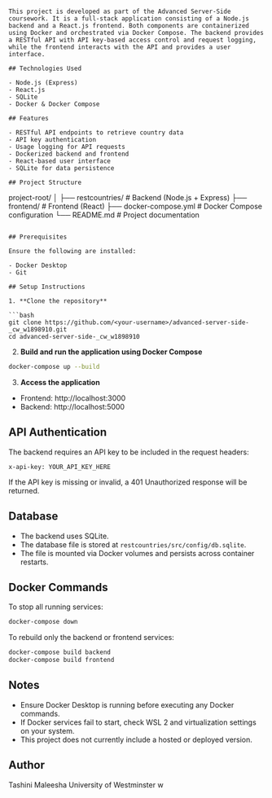 ```# REST Countries API System

This project is developed as part of the Advanced Server-Side coursework. It is a full-stack application consisting of a Node.js backend and a React.js frontend. Both components are containerized using Docker and orchestrated via Docker Compose. The backend provides a RESTful API with API key-based access control and request logging, while the frontend interacts with the API and provides a user interface.

## Technologies Used

- Node.js (Express)
- React.js
- SQLite
- Docker & Docker Compose

## Features

- RESTful API endpoints to retrieve country data
- API key authentication
- Usage logging for API requests
- Dockerized backend and frontend
- React-based user interface
- SQLite for data persistence

## Project Structure

```
project-root/
│
├── restcountries/        # Backend (Node.js + Express)
├── frontend/             # Frontend (React)
├── docker-compose.yml    # Docker Compose configuration
└── README.md             # Project documentation
```

## Prerequisites

Ensure the following are installed:

- Docker Desktop
- Git

## Setup Instructions

1. **Clone the repository**

```bash
git clone https://github.com/<your-username>/advanced-server-side-_cw_w1898910.git
cd advanced-server-side-_cw_w1898910
```

2. **Build and run the application using Docker Compose**

```bash
docker-compose up --build
```

3. **Access the application**

- Frontend: http://localhost:3000
- Backend: http://localhost:5000

## API Authentication

The backend requires an API key to be included in the request headers:

```
x-api-key: YOUR_API_KEY_HERE
```

If the API key is missing or invalid, a 401 Unauthorized response will be returned.

## Database

- The backend uses SQLite.
- The database file is stored at `restcountries/src/config/db.sqlite`.
- The file is mounted via Docker volumes and persists across container restarts.

## Docker Commands

To stop all running services:

```bash
docker-compose down
```

To rebuild only the backend or frontend services:

```bash
docker-compose build backend
docker-compose build frontend
```

## Notes

- Ensure Docker Desktop is running before executing any Docker commands.
- If Docker services fail to start, check WSL 2 and virtualization settings on your system.
- This project does not currently include a hosted or deployed version.

## Author

Tashini Maleesha
University of Westminster
w
```
